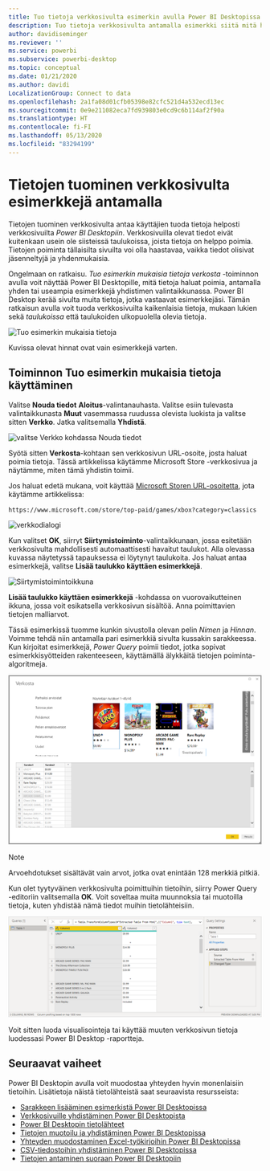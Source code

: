 ```yaml
---
title: Tuo tietoja verkkosivulta esimerkin avulla Power BI Desktopissa
description: Tuo tietoja verkkosivulta antamalla esimerkki siitä mitä haluat tuoda
author: davidiseminger
ms.reviewer: ''
ms.service: powerbi
ms.subservice: powerbi-desktop
ms.topic: conceptual
ms.date: 01/21/2020
ms.author: davidi
LocalizationGroup: Connect to data
ms.openlocfilehash: 2a1fa08d01cfb05398e82cfc521d4a532ecd13ec
ms.sourcegitcommit: 0e9e211082eca7fd939803e0cd9c6b114af2f90a
ms.translationtype: HT
ms.contentlocale: fi-FI
ms.lasthandoff: 05/13/2020
ms.locfileid: "83294199"
---
```

# <a name="get-webpage-data-by-providing-examples"></a>Tietojen tuominen verkkosivulta esimerkkejä antamalla

Tietojen tuominen verkkosivulta antaa käyttäjien tuoda tietoja helposti verkkosivuilta *Power BI Desktopiin*. Verkkosivuilla olevat tiedot eivät kuitenkaan usein ole siisteissä taulukoissa, joista tietoja on helppo poimia. Tietojen poiminta tällaisilta sivuilta voi olla haastavaa, vaikka tiedot olisivat jäsenneltyjä ja yhdenmukaisia.

Ongelmaan on ratkaisu. *Tuo esimerkin mukaisia tietoja verkosta* -toiminnon avulla voit näyttää Power BI Desktopille, mitä tietoja haluat poimia, antamalla yhden tai useampia esimerkkejä yhdistimen valintaikkunassa. Power BI Desktop kerää sivulta muita tietoja, jotka vastaavat esimerkkejäsi. Tämän ratkaisun avulla voit tuoda verkkosivuilta kaikenlaisia tietoja, mukaan lukien sekä *taulukoissa* että taulukoiden ulkopuolella olevia tietoja.

![Tuo esimerkin mukaisia tietoja](media/desktop-connect-to-web-by-example/web-by-example_01.png)

Kuvissa olevat hinnat ovat vain esimerkkejä varten.

## <a name="using-get-data-from-web-by-example"></a>Toiminnon Tuo esimerkin mukaisia tietoja käyttäminen

Valitse **Nouda tiedot** **Aloitus**-valintanauhasta. Valitse esiin tulevasta valintaikkunasta **Muut** vasemmassa ruudussa olevista luokista ja valitse sitten **Verkko**. Jatka valitsemalla **Yhdistä**.

![valitse Verkko kohdassa Nouda tiedot](media/desktop-connect-to-web-by-example/web-by-example_03.png)

Syötä sitten **Verkosta**-kohtaan sen verkkosivun URL-osoite, josta haluat poimia tietoja. Tässä artikkelissa käytämme Microsoft Store -verkkosivua ja näytämme, miten tämä yhdistin toimii.

Jos haluat edetä mukana, voit käyttää [Microsoft Storen URL-osoitetta](https://www.microsoft.com/store/top-paid/games/xbox?category=classics), jota käytämme artikkelissa:

    https://www.microsoft.com/store/top-paid/games/xbox?category=classics

![verkkodialogi](media/desktop-connect-to-web-by-example/web-by-example_04.png)

Kun valitset **OK**, siirryt **Siirtymistoiminto**-valintaikkunaan, jossa esitetään verkkosivulta mahdollisesti automaattisesti havaitut taulukot. Alla olevassa kuvassa näytetyssä tapauksessa ei löytynyt taulukoita. Jos haluat antaa esimerkkejä, valitse **Lisää taulukko käyttäen esimerkkejä**.

![Siirtymistoimintoikkuna](media/desktop-connect-to-web-by-example/web-by-example_05.png)

**Lisää taulukko käyttäen esimerkkejä** -kohdassa on vuorovaikutteinen ikkuna, jossa voit esikatsella verkkosivun sisältöä. Anna poimittavien tietojen malliarvot.

Tässä esimerkissä tuomme kunkin sivustolla olevan pelin *Nimen* ja *Hinnan*. Voimme tehdä niin antamalla pari esimerkkiä sivulta kussakin sarakkeessa. Kun kirjoitat esimerkkejä, *Power Query* poimii tiedot, jotka sopivat esimerkkisyötteiden rakenteeseen, käyttämällä älykkäitä tietojen poiminta-algoritmeja.

![esimerkkien mukaiset tiedot](media/desktop-connect-to-web-by-example/web-by-example_06.png)

> [!NOTE]
> Arvoehdotukset sisältävät vain arvot, jotka ovat enintään 128 merkkiä pitkiä.

Kun olet tyytyväinen verkkosivulta poimittuihin tietoihin, siirry Power Query -editoriin valitsemalla **OK**. Voit soveltaa muita muunnoksia tai muotoilla tietoja, kuten yhdistää nämä tiedot muihin tietolähteisiin.

![esimerkkien mukaiset tiedot](media/desktop-connect-to-web-by-example/web-by-example_07.png)

Voit sitten luoda visualisointeja tai käyttää muuten verkkosivun tietoja luodessasi Power BI Desktop -raportteja.

## <a name="next-steps"></a>Seuraavat vaiheet

Power BI Desktopin avulla voit muodostaa yhteyden hyvin monenlaisiin tietoihin. Lisätietoja näistä tietolähteistä saat seuraavista resursseista:

* [Sarakkeen lisääminen esimerkistä Power BI Desktopissa](../create-reports/desktop-add-column-from-example.md)
* [Verkkosivuille yhdistäminen Power BI Desktopista](desktop-connect-to-web.md)
* [Power BI Desktopin tietolähteet](desktop-data-sources.md)
* [Tietojen muotoilu ja yhdistäminen Power BI Desktopissa](desktop-shape-and-combine-data.md)
* [Yhteyden muodostaminen Excel-työkirjoihin Power BI Desktopissa](desktop-connect-excel.md)
* [CSV-tiedostoihin yhdistäminen Power BI Desktopissa](desktop-connect-csv.md)
* [Tietojen antaminen suoraan Power BI Desktopiin](desktop-enter-data-directly-into-desktop.md)
